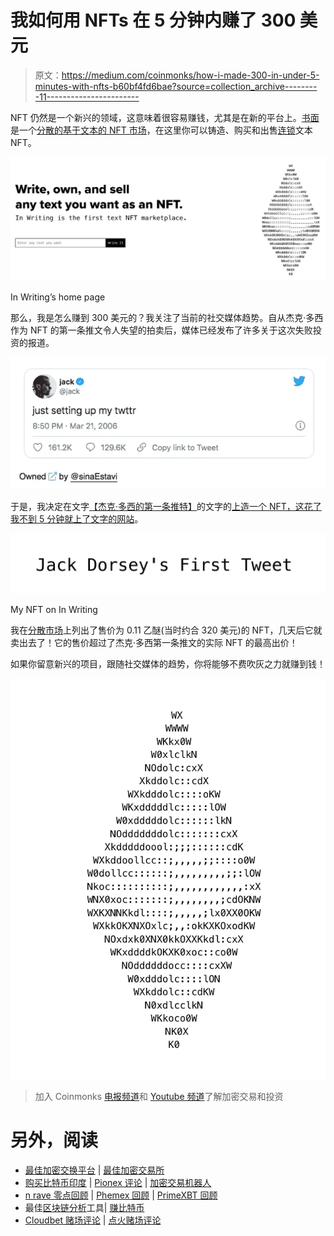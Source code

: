 # 我如何用 NFTs 在 5 分钟内赚了 300 美元

> 原文：<https://medium.com/coinmonks/how-i-made-300-in-under-5-minutes-with-nfts-b60bf4fd6bae?source=collection_archive---------11----------------------->

NFT 仍然是一个新兴的领域，这意味着很容易赚钱，尤其是在新的平台上。[书面](http://inwriting.io)是一个[分散的基于文本的 NFT 市场](/coinmonks/this-nft-project-features-a-decentralized-marketplace-e36a9390a82a)，在这里你可以铸造、购买和出售[连锁](/coinmonks/the-value-of-on-chain-blockchain-storage-in-relation-to-nfts-e50f9c8ce546)文本 NFT。

![](img/bddcfd636236d2c828e2e3439c110186.png)

In Writing’s home page

那么，我是怎么赚到 300 美元的？我关注了当前的社交媒体趋势。自从杰克·多西作为 NFT 的第一条推文令人失望的拍卖后，媒体已经发布了许多关于这次失败投资的报道。

![](img/16cd9960e5a503a69b05b2fe144da54b.png)

于是，我决定在文字[【杰克·多西的第一条推特】](https://www.inwriting.io/text/?tokenID=47)的文字的[上造一个 NFT，这花了我不到 5 分钟就上了文字](http://inwriting.io)[的网站](https://www.inwriting.io/write)。

![](img/d101a6752b9e587dc84b739252189e57.png)

My NFT on In Writing

我在[分散市场](/coinmonks/this-nft-project-features-a-decentralized-marketplace-e36a9390a82a)上列出了售价为 0.11 乙醚(当时约合 320 美元)的 NFT，几天后它就卖出去了！它的售价超过了杰克·多西第一条推文的实际 NFT 的最高出价！

如果你留意新兴的项目，跟随社交媒体的趋势，你将能够不费吹灰之力就赚到钱！

![](img/c58d2665e6996baa29b60720c78e083c.png)

> 加入 Coinmonks [电报频道](https://t.me/coincodecap)和 [Youtube 频道](https://www.youtube.com/c/coinmonks/videos)了解加密交易和投资

# 另外，阅读

*   [最佳加密交换平台](https://coincodecap.com/best-crypto-swap-platforms) | [最佳加密交易所](https://coincodecap.com/crypto-exchange)
*   [购买比特币印度](/coinmonks/buy-bitcoin-in-india-feb50ddfef94) | [Pionex 评论](/coinmonks/pionex-review-exchange-with-crypto-trading-bot-1e459d0191ea) | [加密交易机器人](/coinmonks/crypto-trading-bot-c2ffce8acb2a)
*   [n rave 零点回顾](/coinmonks/ngrave-zero-review-c465cf8307fc) | [Phemex 回顾](/coinmonks/phemex-review-4cfba0b49e28) | [PrimeXBT 回顾](/coinmonks/primexbt-review-88e0815be858)
*   最佳[区块链分析](https://bitquery.io/blog/best-blockchain-analysis-tools-and-software)工具| [赚比特币](/coinmonks/earn-bitcoin-6e8bd3c592d9)
*   [Cloudbet 赌场评论](https://coincodecap.com/cloudbet-casino-review) | [点火赌场评论](https://coincodecap.com/ignition-casino-review)